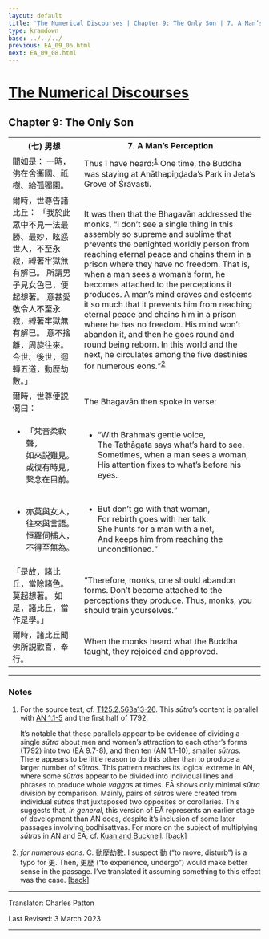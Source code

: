 ```yaml
---
layout: default
title: 'The Numerical Discourses | Chapter 9: The Only Son | 7. A Man’s Perception'
type: kramdown
base: ../../../
previous: EA_09_06.html
next: EA_09_08.html
---
```


<h1><a href='../index.html'>The Numerical Discourses</a></h1>
<h2>Chapter 9: The Only Son</h2>

<table class="trans">
  <th class='ch'>(七) 男想</th>
  <th class='en'>7. A Man’s Perception</th>
  <tr>
    <td class='ch' title='T125.2.563a13'>聞如是： 一時，佛在舍衞國、祇樹、給孤獨園。</td>
    <td>Thus I have heard:<sup id="ref1"><a href="#n1">1</a></sup> One time, the Buddha was staying at Anāthapiṇḍada’s Park in Jeta’s Grove of Śrāvastī.</td>
  </tr>
  <tr>
    <td class='ch' title='T125.2.563a14'>爾時，世尊告諸比丘： 「我於此眾中不見一法最勝、最妙，眩惑世人，不至永寂，縛著牢獄無有解已。 所謂男子見女色已，便起想著。 意甚愛敬令人不至永寂，縛著牢獄無有解已。 意不捨離，周旋往來。 今世、後世，迴轉五道，動歴劫數。」</td>
    <td>It was then that the Bhagavān addressed the monks, “I don’t see a single thing in this assembly so supreme and sublime that prevents the benighted worldly person from reaching eternal peace and chains them in a prison where they have no freedom. That is, when a man sees a woman’s form, he becomes attached to the perceptions it produces. A man’s mind craves and esteems it so much that it prevents him from reaching eternal peace and chains him in a prison where he has no freedom. His mind won’t abandon it, and then he goes round and round being reborn. In this world and the next, he circulates among the five destinies for numerous eons.”<sup id="ref2"><a href="#n2">2</a></sup></td>
  </tr>
  <tr>
    <td class='ch' title='T125.2.563a19'>爾時，世尊便説偈曰：</td>
    <td>The Bhagavān then spoke in verse:</td>
  </tr>
<tr>
  <td title='T125.2.563a20'><ul class='verse'>
    <li class='ch'>「梵音柔軟聲，<br/>
    如來説難見。<br/>
    或復有時見，<br/>
    繋念在目前。</li>
  </ul></td>
  <td><ul class='verse'>
    <li>“With Brahma’s gentle voice,<br/>
    The Tathāgata says what’s hard to see.<br/>
    Sometimes, when a man sees a woman,<br/>
    His attention fixes to what’s before his eyes.</li>
  </ul></td>
</tr>
<tr>
  <td title='T125.2.563a22'><ul class='verse'>
    <li class='ch'>亦莫與女人，<br/>
    往來與言語。<br/>
    恒羅伺捕人，<br/>
    不得至無為。</li>
  </ul></td>
  <td><ul class='verse'>
    <li>But don’t go with that woman,<br/>
    For rebirth goes with her talk.<br/>
    She hunts for a man with a net,<br/>
    And keeps him from reaching the unconditioned.”</li>
  </ul></td>
</tr>
  <tr>
    <td class='ch' title='T125.2.563a24'>「是故，諸比丘，當除諸色。莫起想著。 如是，諸比丘，當作是學。」</td>
    <td>“Therefore, monks, one should abandon forms. Don’t become attached to the perceptions they produce. Thus, monks, you should train yourselves.”</td>
  </tr>
  <tr>
    <td class='ch' title='T125.2.563a25'>爾時，諸比丘聞佛所説歡喜，奉行。</td>
    <td>When the monks heard what the Buddha taught, they rejoiced and approved.</td>
  </tr>
</table>

<hr/>

<h3 id="notes">Notes</h3>

<ol class="notes-list">
<li id="n1"><p>For the source text, cf. <a href="https://cbetaonline.dila.edu.tw/zh/T02n0125_p0563a13" target="_blank">T125.2.563a13-26</a>. This <em>sūtra</em>’s content is parallel with <a href="https://www.suttacentral.net/an1.1-10" target="_target">AN 1.1-5</a> and the first half of T792.</p>
<p>It’s notable that these parallels appear to be evidence of dividing a single <em>sūtra</em> about men and women’s attraction to each other’s forms (T792) into two (EĀ 9.7-8), and then ten (AN 1.1-10), smaller <em>sūtra</em>s. There appears to be little reason to do this other than to produce a larger number of <em>sūtra</em>s. This pattern reaches its logical extreme in AN, where some <em>sūtra</em>s appear to be divided into individual lines and phrases to produce whole <em>vagga</em>s at times. EĀ shows only minimal <em>sūtra</em> division by comparison. Mainly, pairs of <em>sūtra</em>s were created from individual <em>sūtra</em>s that juxtaposed two opposites or corollaries. This suggests that, <em>in general</em>, this version of EĀ represents an earlier stage of development than AN does, despite it’s inclusion of some later passages involving bodhisattvas. For more on the subject of multiplying <em>sūtra</em>s in AN and EĀ, cf. <a href="https://journal.equinoxpub.com/BSR/article/view/17527" target="_blank">Kuan and Bucknell</a>. [<a href="#ref1">back</a>]</p></li>
<li id="n2"><p><em>for numerous eons</em>. C. 動歴劫數. I suspect 動 (“to move, disturb”) is a typo for 更. Then, 更歷 (“to experience, undergo”) would make better sense in the passage. I’ve translated it assuming something to this effect was the case. [<a href="#ref2">back</a>]</p></li>
</ol>
<hr/>

<p class="translator">Translator: Charles Patton</p>
<p class='revised'>Last Revised: 3 March 2023</p>

<hr/>